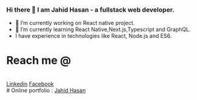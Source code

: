 ### Hi there 👋 I am Jahid Hasan - a fullstack web developer.


- 🔭 I’m currently working on React native project.
- 🌱 I’m currently learning React  Native,Next.js,Typescript and GraphQL.
- I have experience in technologies like React, Node.js and ES6.
 
 
 # Reach me @
 <br/>
 <a href="https://www.linkedin.com/in/jahid-hasan-876578203/">Linkedin</a>
 <a href="https://www.facebook.com/profile.php?id=100034030120779">Facebook</a>
 <br/>
#  Online portfolio :  <a href="https://personal-portfolio-e0268.web.app/">Jahid Hasan</a>
  
 

